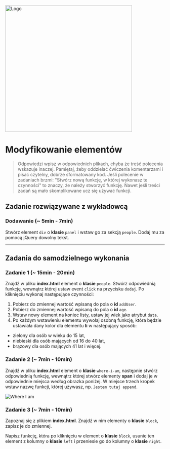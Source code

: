 <img alt="Logo" src="http://coderslab.pl/svg/logo-coderslab.svg" width="400">

# Modyfikowanie elementów

> Odpowiedzi wpisz w odpowiednich plikach, chyba że treść polecenia wskazuje inaczej.
Pamiętaj, żeby oddzielać ćwiczenia komentarzami i pisać czytelny, dobrze sformatowany kod.
Jeśli  polecenie w zadaniach brzmi: "Stwórz nową funkcję, w której wykonasz te czynności" to znaczy, że
należy stworzyć funkcję. Nawet jeśli treści zadań są mało skomplikowane
ucz się używać funkcji.

## Zadanie rozwiązywane z wykładowcą

### Dodawanie (~ 5min - 7min)

Stwórz element ```div``` o **klasie** ```panel``` i wstaw go za sekcją ```people```. Dodaj mu za pomocą jQuery dowolny tekst.

-----------------------------------------------------------------------------------------------------

## Zadania do samodzielnego wykonania


### Zadanie 1 (~ 15min - 20min)

Znajdź w pliku **index.html** element o **klasie** ```people```. Stwórz odpowiednią funkcję, wewnątrz której ustaw event ```click``` na przycisku ```dodaj```.
Po kliknięciu wykonaj następujące czynności:

1. Pobierz do zmiennej wartość wpisaną do pola o **id** ```addUser```.
2. Pobierz do zmiennej wartość wpisaną do pola o **id** ```age```.
3. Wstaw nowy element na koniec listy, ustaw jej wiek jako atrybut ```data```.
4. Po każdym wstawieniu elementu wywołaj osobną funkcję, która będzie ustawiała dany kolor dla elementu **li** w następujący sposób:
  * zielony dla osób w wieku do 15 lat,
  * niebieski dla osób mających od 16 do 40 lat,
  * brązowy dla osób mających 41 lat i więcej.

### Zadanie 2 (~ 7min - 10min)
Znajdź w pliku **index.html** element o **klasie** ```where-i-am```, następnie stwórz odpowiednią funkcję, wewnątrz której stwórz elementy **span** i dodaj je w odpowiednie miejsca według obrazka poniżej.
W miejsce trzech kropek wstaw nazwę funkcji, której używasz,   np. ```Jestem tutaj append```.

![Where I am](images/where-i-am.png)

### Zadanie 3 (~ 7min - 10min)

Zapoznaj się z plikiem **index.html**. Znajdź w nim elementy o **klasie** ```block```, zapisz je do zmiennej.

Napisz funkcję, która po kliknięciu w element o **klasie** ```block```, usunie ten element z kolumny o **klasie** ```left``` i przeniesie go do kolumny o **klasie** ```right```.
